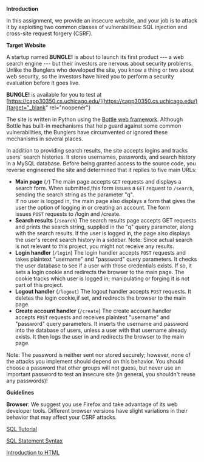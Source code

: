 **Introduction**

In this assignment, we provide an insecure website, and your job is to
attack it by exploiting two common classes of vulnerabilities: SQL
injection and cross-site request forgery (CSRF). 

**Target Website**

A startup named **BUNGLE!** is about to launch its first product --- a
web search engine --- but their investors are nervous about security
problems. Unlike the Bunglers who developed the site, you know a thing
or two about web security, so the investors have hired you to perform a
security evaluation before it goes live.

**BUNGLE!** is available for you to test at
[https://capp30350.cs.uchicago.edu/](https://capp30350.cs.uchicago.edu/){target="_blank"
rel="noopener"}

The site is written in Python using the [Bottle web
framework](https://bottlepy.org/). Although Bottle has built-in
mechanisms that help guard against some common vulnerabilities, the
Bunglers have circumvented or ignored these mechanisms in several
places.

In addition to providing search results, the site accepts logins and
tracks users' search histories. It stores usernames, passwords, and
search history in a MySQL database. Before being granted access to the
source code, you reverse engineered the site and determined that it
replies to five main URLs:

-   **Main page** (`/`) The main page accepts `GET` requests and
    displays a search form. When submitted,this form issues
    a `GET` request to `/search`, sending the search string as the
    parameter "q".\
    If no user is logged in, the main page also displays a form that
    gives the user the option of logging in or creating an account. The
    form issues `POST` requests to /login and /create.
-   **Search results** (`/search`) The search results page accepts GET
    requests and prints the search string, supplied in the "q" query
    parameter, along with the search results. If the user is logged in,
    the page also displays the user's recent search history in a
    sidebar. Note: Since actual search is not relevant to this project,
    you might not receive any results.
-   **Login handler** (`/login`) The login handler
    accepts `POST` requests and takes plaintext "username" and
    "password" query parameters. It checks the user database to see if a
    user with those credentials exists. If so, it sets a login cookie
    and redirects the browser to the main page. The cookie tracks which
    user is logged in; manipulating or forging it is not part of this
    project.
-   **Logout handler** (`/logout`) The logout handler
    accepts `POST` requests. It deletes the login cookie,if set, and
    redirects the browser to the main page.
-   **Create account handler** (`/create`) The create account handler
    accepts `POST` requests and receives plaintext "username" and
    "password" query parameters. It inserts the username and password
    into the database of users, unless a user with that username already
    exists. It then logs the user in and redirects the browser to the
    main page.

Note: The password is neither sent nor stored securely; however, none of
the attacks you implement should depend on this behavior. You should
choose a password that other groups will not guess, but never use an
important password to test an insecure site (in general, you shouldn\'t
reuse any passwords)!

**Guidelines**

**Browser**: We suggest you use Firefox and take advantage of its web
developer tools. Different browser versions have slight variations in
their behavior that may affect your CSRF attacks. 

[SQL Tutorial](http://sqlzoo.net/wiki/SQL_Tutorial)

[SQL Statement
Syntax](https://dev.mysql.com/doc/refman/5.6/en/sql-syntax.html)

[Introduction to
HTML](https://developer.mozilla.org/en-US/docs/Web/Guide/HTML/Introduction)
